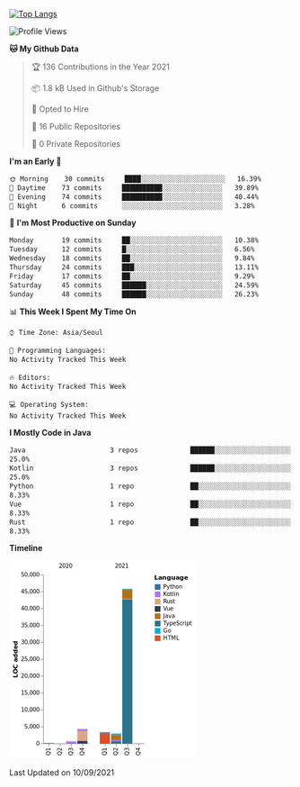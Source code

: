 [![Top Langs](https://github-readme-stats.vercel.app/api/top-langs/?username=kuckjwi0928&langs_count=100)](https://github-readme-stats.vercel.app/api/top-langs/?username=kuckjwi0928&langs_count=100)

<!--START_SECTION:waka-->
![Profile Views](http://img.shields.io/badge/Profile%20Views-0-blue)

**🐱 My Github Data** 

> 🏆 136 Contributions in the Year 2021
 > 
> 📦 1.8 kB Used in Github's Storage 
 > 
> 💼 Opted to Hire
 > 
> 📜 16 Public Repositories 
 > 
> 🔑 0 Private Repositories  
 > 
**I'm an Early 🐤** 

```text
🌞 Morning    30 commits     ████░░░░░░░░░░░░░░░░░░░░░   16.39% 
🌆 Daytime    73 commits     ██████████░░░░░░░░░░░░░░░   39.89% 
🌃 Evening    74 commits     ██████████░░░░░░░░░░░░░░░   40.44% 
🌙 Night      6 commits      ░░░░░░░░░░░░░░░░░░░░░░░░░   3.28%

```
📅 **I'm Most Productive on Sunday** 

```text
Monday       19 commits     ██░░░░░░░░░░░░░░░░░░░░░░░   10.38% 
Tuesday      12 commits     █░░░░░░░░░░░░░░░░░░░░░░░░   6.56% 
Wednesday    18 commits     ██░░░░░░░░░░░░░░░░░░░░░░░   9.84% 
Thursday     24 commits     ███░░░░░░░░░░░░░░░░░░░░░░   13.11% 
Friday       17 commits     ██░░░░░░░░░░░░░░░░░░░░░░░   9.29% 
Saturday     45 commits     ██████░░░░░░░░░░░░░░░░░░░   24.59% 
Sunday       48 commits     ██████░░░░░░░░░░░░░░░░░░░   26.23%

```


📊 **This Week I Spent My Time On** 

```text
⌚︎ Time Zone: Asia/Seoul

💬 Programming Languages: 
No Activity Tracked This Week

🔥 Editors: 
No Activity Tracked This Week

💻 Operating System: 
No Activity Tracked This Week

```

**I Mostly Code in Java** 

```text
Java                     3 repos             ██████░░░░░░░░░░░░░░░░░░░   25.0% 
Kotlin                   3 repos             ██████░░░░░░░░░░░░░░░░░░░   25.0% 
Python                   1 repo              ██░░░░░░░░░░░░░░░░░░░░░░░   8.33% 
Vue                      1 repo              ██░░░░░░░░░░░░░░░░░░░░░░░   8.33% 
Rust                     1 repo              ██░░░░░░░░░░░░░░░░░░░░░░░   8.33%

```


**Timeline**

![Chart not found](https://raw.githubusercontent.com/kuckjwi0928/kuckjwi0928/master/charts/bar_graph.png) 


 Last Updated on 10/09/2021
<!--END_SECTION:waka-->
